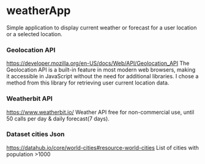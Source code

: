 # weatherApp
Simple application to display current weather or forecast for a user location or a selected location.

### Geolocation API
https://developer.mozilla.org/en-US/docs/Web/API/Geolocation_API
The Geolocation API is a built-in feature in most modern web browsers, making it accessible in JavaScript without the need for additional libraries. I chose a method from this library for retrieving user current location data.

### Weatherbit API
https://www.weatherbit.io/
Weather API free for non-commercial use, until 50 calls per day & daily forecast(7 days).

### Dataset cities Json
https://datahub.io/core/world-cities#resource-world-cities
List of cities with population >1000